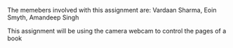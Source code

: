 The memebers involved with this assignment are:
Vardaan Sharma,
Eoin Smyth,
Amandeep Singh

This  assignment will be using the camera webcam to control the pages of a book 

